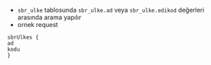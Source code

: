 -  `sbr_ulke` tablosunda `sbr_ulke.ad` veya `sbr_ulke.edikod` değerleri arasında arama yapılır
- ornek request
```
sbrUlkes {
ad
kodu
}
```